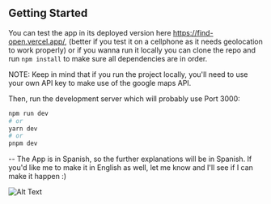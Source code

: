 ## Getting Started

You can test the app in its deployed version here https://find-open.vercel.app/, (better if you test it on a cellphone as it needs geolocation to work properly) or if you wanna run it locally you can clone the repo and run `npm install` to make sure all dependencies are in order.

NOTE: Keep in mind that if you run the project locally, you'll need to use your own API key to make use of the google maps API.

Then, run the development server which will probably use Port 3000:

```bash
npm run dev
# or
yarn dev
# or
pnpm dev
```

-- The App is in Spanish, so the further explanations will be in Spanish. If you'd like me to make it in English as well, let me know and I'll see if I can make it happen :)

![Alt Text](https://media.giphy.com/media/vFKqnCdLPNOKc/giphy.gif)
